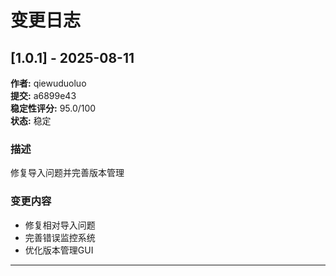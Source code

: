 # 变更日志

## [1.0.1] - 2025-08-11

**作者:** qiewuduoluo  
**提交:** a6899e43  
**稳定性评分:** 95.0/100  
**状态:** 稳定

### 描述
修复导入问题并完善版本管理

### 变更内容
- 修复相对导入问题
- 完善错误监控系统
- 优化版本管理GUI

---

